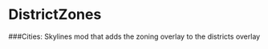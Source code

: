 DistrictZones
=============
###Cities: Skylines mod that adds the zoning overlay to the districts overlay
